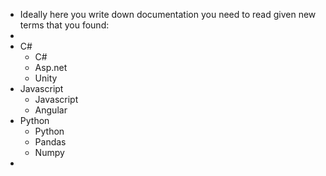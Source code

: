 - Ideally here you write down documentation you need to read given new terms that you found:
-
- C#
	- C#
	- Asp.net
	- Unity
- Javascript
	- Javascript
	- Angular
- Python
	- Python
	- Pandas
	- Numpy
-